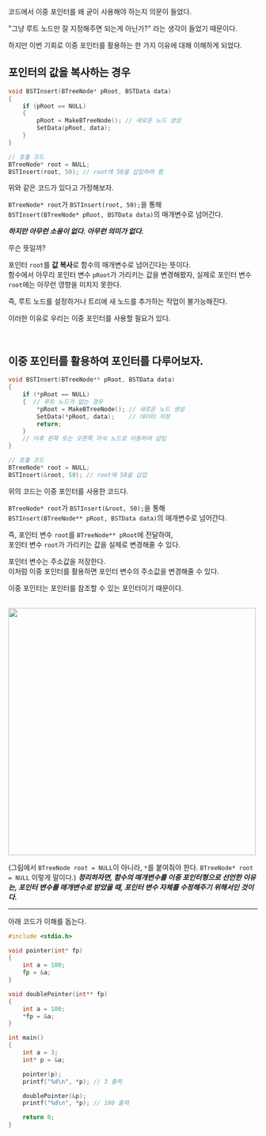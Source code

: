 코드에서 이중 포인터를 왜 굳이 사용해야 하는지 의문이 들었다.

"그냥 루트 노드만 잘 지정해주면 되는게 아닌가?" 라는 생각이 들었기 때문이다.

하지만 이번 기회로 이중 포인터를 활용하는 한 가지 이유에 대해 이해하게 되었다.

## 포인터의 값을 복사하는 경우

```c
void BSTInsert(BTreeNode* pRoot, BSTData data)
{
    if (pRoot == NULL)
    {
        pRoot = MakeBTreeNode(); // 새로운 노드 생성
        SetData(pRoot, data);
    }
}
```
```C
// 호출 코드
BTreeNode* root = NULL;
BSTInsert(root, 50); // root에 50을 삽입하려 함
```
위와 같은 코드가 있다고 가정해보자.   

`BTreeNode* root`가 `BSTInsert(root, 50);`을 통해   
`BSTInsert(BTreeNode* pRoot, BSTData data)`의 매개변수로 넘어간다.   

***하지만 아무런 소용이 없다. 아무런 의미가 없다.***

무슨 뜻일까?

포인터 `root`를 **값 복사**로 함수의 매개변수로 넘어긴다는 뜻이다.    
함수에서 아무리 포인터 변수 `pRoot`가 가리키는 값을 변경해봤자, 실제로 포인터 변수 `root`에는 아무런 영향을 미치지 못한다.

즉, 루트 노드를 설정하거나 트리에 새 노드를 추가하는 작업이 불가능해진다.

이러한 이유로 우리는 이중 포인터를 사용할 필요가 있다.

<br>

## 이중 포인터를 활용하여 포인터를 다루어보자.
```c
void BSTInsert(BTreeNode** pRoot, BSTData data)
{
    if (*pRoot == NULL)
    {  // 루트 노드가 없는 경우
        *pRoot = MakeBTreeNode(); // 새로운 노드 생성
        SetData(*pRoot, data);    // 데이터 저장
        return;
    }
    // 이후 왼쪽 또는 오른쪽 자식 노드로 이동하며 삽입
}
```
```c
// 호출 코드
BTreeNode* root = NULL;
BSTInsert(&root, 50); // root에 50을 삽입
```
위의 코드는 이중 포인터를 사용한 코드다.

`BTreeNode* root`가 `BSTInsert(&root, 50);`을 통해   
`BSTInsert(BTreeNode** pRoot, BSTData data)`의 매개변수로 넘어간다.  

즉, 포인터 변수 `root`를 `BTreeNode** pRoot`에 전달하여,   
포인터 변수 `root`가 가리키는 값을 실제로 변경해줄 수 있다.

포인터 변수는 주소값을 저장한다.   
이처럼 이중 포인터를 활용하면 포인터 변수의 주소값을 변경해줄 수 있다.

이중 포인터는 포인터를 참조할 수 있는 포인터이기 때문이다.   

<br>

<img src="https://github.com/user-attachments/assets/c66013c0-e81b-4f5e-87da-6fdebf22cb2d" width="500" height="500"/>

(그림에서 `BTreeNode root = NULL`이 아니라, `*`를 붙여줘야 한다. `BTreeNode* root = NULL` 이렇게 말이다.)
***정리하자면, 함수의 매개변수를 이중 포인터형으로 선언한 이유는, 포인터 변수를 매개변수로 받았을 때, 포인터 변수 자체를 수정해주기 위해서인 것이다.***

---

아래 코드가 이해를 돕는다.
```c
#include <stdio.h>

void pointer(int* fp)
{
	int a = 100;
	fp = &a;
}

void doublePointer(int** fp)
{
	int a = 100;
	*fp = &a;
}

int main()
{
	int a = 3;
	int* p = &a;

	pointer(p);
	printf("%d\n", *p); // 3 출력

	doublePointer(&p);
	printf("%d\n", *p); // 100 출력

	return 0;
}
```

